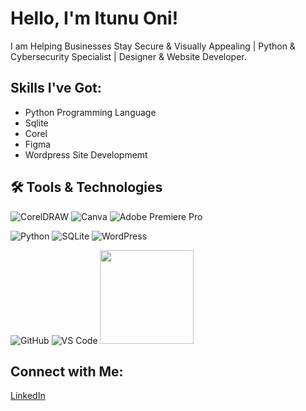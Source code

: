 # Hello, I'm Itunu Oni!

I am Helping Businesses Stay Secure & Visually Appealing | Python & Cybersecurity Specialist | Designer & Website Developer.

## Skills I've Got:
- Python Programming Language
- Sqlite
- Corel
- Figma
- Wordpress Site Developmemt

## 🛠️ Tools & Technologies

<!-- Design Tools -->
![CorelDRAW](https://img.shields.io/badge/CorelDRAW-0C8644?style=for-the-badge&logo=coreldraw&logoColor=white)
![Canva](https://img.shields.io/badge/Canva-00C4CC?style=for-the-badge&logo=canva&logoColor=white)
![Adobe Premiere Pro](https://img.shields.io/badge/Premiere%20Pro-9999FF?style=for-the-badge&logo=adobe-premiere-pro&logoColor=white)

<!-- Development -->
![Python](https://img.shields.io/badge/Python-3776AB?style=for-the-badge&logo=python&logoColor=white)
![SQLite](https://img.shields.io/badge/SQLite-003B57?style=for-the-badge&logo=sqlite&logoColor=white)
![WordPress](https://img.shields.io/badge/WordPress-21759B?style=for-the-badge&logo=wordpress&logoColor=white)

<!-- Others (Add More if Needed) -->
![GitHub](https://img.shields.io/badge/GitHub-181717?style=for-the-badge&logo=github&logoColor=white)
![VS Code](https://img.shields.io/badge/VS%20Code-007ACC?style=for-the-badge&logo=visual-studio-code&logoColor=white)
<img src="https://raw.githubusercontent.com/mandem-dev/assets/main/logos/cybersecurity-logo.png" width="150" />



## Connect with Me:
[LinkedIn](https://www.linkedin.com/in/itunu-oni-12630335a/?lipi=urn%3Ali%3Apage%3Ad_flagship3_feed%3BcWO%2FF8FJSW23efJQ%2Btjx0A%3D%3D)


<!--
**ItunuOni/ItunuOni** is a ✨ _special_ ✨ repository because its `README.md` (this file) appears on your GitHub profile.

Here are some ideas to get you started:

- 🔭 I’m currently working on ...
- 🌱 I’m currently learning ...
- 👯 I’m looking to collaborate on ...
- 🤔 I’m looking for help with ...
- 💬 Ask me about ...
- 📫 How to reach me: ...
- 😄 Pronouns: ...
- ⚡ Fun fact: ...
-->
